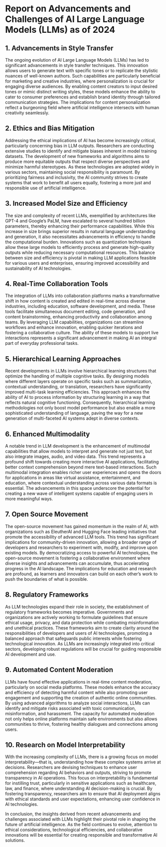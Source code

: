 # Report on Advancements and Challenges of AI Large Language Models (LLMs) as of 2024

## 1. Advancements in Style Transfer
The ongoing evolution of AI Large Language Models (LLMs) has led to significant advancements in style transfer techniques. This innovation allows users to generate text with specific tones or to replicate the stylistic nuances of well-known authors. Such capabilities are particularly beneficial for marketing and creative industries, where personalization is crucial for engaging diverse audiences. By enabling content creators to input desired tones or mimic distinct writing styles, these models enhance the ability to cater to consumer preferences and establish brand identity through tailored communication strategies. The implications for content personalization reflect a burgeoning field where artificial intelligence intersects with human creativity seamlessly.

## 2. Ethics and Bias Mitigation
Addressing the ethical implications of AI has become increasingly critical, particularly concerning bias in LLM outputs. Researchers are conducting extensive studies to identify and mitigate biases inherent in model training datasets. The development of new frameworks and algorithms aims to produce more equitable outputs that respect diverse perspectives and minimize harmful stereotypes. As these technologies are adopted widely in various sectors, maintaining social responsibility is paramount. By prioritizing fairness and inclusivity, the AI community strives to create systems that work to benefit all users equally, fostering a more just and responsible use of artificial intelligence.

## 3. Increased Model Size and Efficiency
The size and complexity of recent LLMs, exemplified by architectures like GPT-4 and Google’s PaLM, have escalated to several hundred billion parameters, thereby enhancing their performance capabilities. While this increase in size brings superior results in natural language understanding and generation, it also necessitates advancements in efficiency to handle the computational burden. Innovations such as quantization techniques allow these large models to efficiently process and generate high-quality outputs while reducing necessary computational resources. This balance between size and efficiency is pivotal in making LLM applications feasible for various users and enterprises, ensuring improved accessibility and sustainability of AI technologies.

## 4. Real-Time Collaboration Tools
The integration of LLMs into collaboration platforms marks a transformative shift in how content is created and edited in real-time across diverse industries, including education, software development, and media. These tools facilitate simultaneous document editing, code generation, and content brainstorming, enhancing productivity and collaboration among teams. By leveraging LLM capabilities, organizations can streamline workflows and enhance innovation, enabling quicker iterations and fostering a collaborative culture. The ability of these models to support live interactions represents a significant advancement in making AI an integral part of everyday professional tasks.

## 5. Hierarchical Learning Approaches
Recent developments in LLMs involve hierarchical learning structures that optimize the handling of multiple cognitive tasks. By designing models where different layers operate on specific tasks such as summarization, contextual understanding, or translation, researchers have significantly improved multi-task learning efficiencies. This approach enhances the ability of AI to process information by structuring learning in a way that reflects natural cognitive functioning. Consequently, hierarchical learning methodologies not only boost model performance but also enable a more sophisticated understanding of language, paving the way for a new generation of multi-faceted AI systems adept in diverse contexts.

## 6. Enhanced Multimodality
A notable trend in LLM development is the enhancement of multimodal capabilities that allow models to interpret and generate not just text, but also integrate images, audio, and video data. This trend represents a profound shift towards creating more interactive AI applications, facilitating better context comprehension beyond mere text-based interactions. Such multimodal integration enables richer user experiences and opens the doors for applications in areas like virtual assistance, entertainment, and education, where contextual understanding across various data formats is essential. The advancements in this space underscore the potential for creating a new wave of intelligent systems capable of engaging users in more meaningful ways.

## 7. Open Source Movement
The open-source movement has gained momentum in the realm of AI, with organizations such as EleutherAI and Hugging Face leading initiatives that promote the accessibility of advanced LLM tools. This trend has significant implications for community-driven innovation, allowing a broader range of developers and researchers to experiment with, modify, and improve upon existing models. By democratizing access to powerful AI technologies, the open-source movement is fostering a collaborative environment where diverse insights and advancements can accumulate, thus accelerating progress in the AI landscape. The implications for education and research are profound, as learners and innovators can build on each other’s work to push the boundaries of what is possible.

## 8. Regulatory Frameworks
As LLM technologies expand their role in society, the establishment of regulatory frameworks becomes imperative. Governments and organizations are actively working to formulate guidelines that ensure ethical usage, privacy, and data protection while combating misinformation and unethical practices. These frameworks aim to create clarity around the responsibilities of developers and users of AI technologies, promoting a balanced approach that safeguards public interests while fostering technological innovation. As LLMs are increasingly integrated into critical sectors, developing robust regulations will be crucial for guiding responsible AI development and use.

## 9. Automated Content Moderation
LLMs have found effective applications in real-time content moderation, particularly on social media platforms. These models enhance the accuracy and efficiency of detecting harmful content while also promoting user engagement and supporting the creation of authentic online communities. By using advanced algorithms to analyze social interactions, LLMs can identify and mitigate risks associated with toxic communication, misinformation, and harassment. The capacity for automated moderation not only helps online platforms maintain safe environments but also allows communities to thrive, fostering healthy dialogues and connections among users.

## 10. Research on Model Interpretability
With the increasing complexity of LLMs, there is a growing focus on model interpretability—that is, understanding how these complex systems arrive at decisions. Researchers are devising techniques to enhance user comprehension regarding AI behaviors and outputs, striving to promote transparency in AI operations. This focus on interpretability is fundamental for instilling trust, particularly in sensitive applications such as healthcare, law, and finance, where understanding AI decision-making is crucial. By fostering transparency, researchers aim to ensure that AI deployment aligns with ethical standards and user expectations, enhancing user confidence in AI technologies.

In conclusion, the insights derived from recent advancements and challenges associated with LLMs highlight their pivotal role in shaping the future of artificial intelligence. As the field continues to evolve, attention to ethical considerations, technological efficiencies, and collaborative innovations will be essential for creating responsible and transformative AI solutions.